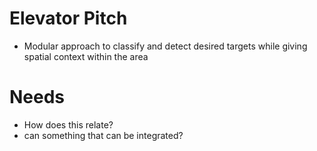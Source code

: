 # Elevator Pitch
- Modular approach to classify and detect desired targets while giving spatial context within the area

# Needs
- How does this relate? 
- can something that can be integrated?

